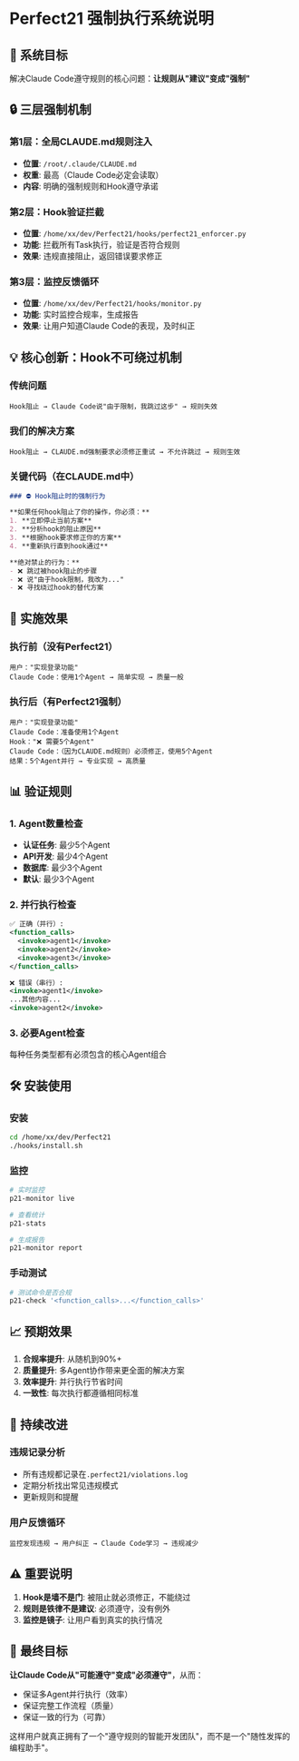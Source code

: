 # Perfect21 强制执行系统说明

## 🎯 系统目标

解决Claude Code遵守规则的核心问题：**让规则从"建议"变成"强制"**

## 🔒 三层强制机制

### 第1层：全局CLAUDE.md规则注入
- **位置**: `/root/.claude/CLAUDE.md`
- **权重**: 最高（Claude Code必定会读取）
- **内容**: 明确的强制规则和Hook遵守承诺

### 第2层：Hook验证拦截
- **位置**: `/home/xx/dev/Perfect21/hooks/perfect21_enforcer.py`
- **功能**: 拦截所有Task执行，验证是否符合规则
- **效果**: 违规直接阻止，返回错误要求修正

### 第3层：监控反馈循环
- **位置**: `/home/xx/dev/Perfect21/hooks/monitor.py`
- **功能**: 实时监控合规率，生成报告
- **效果**: 让用户知道Claude Code的表现，及时纠正

## 💡 核心创新：Hook不可绕过机制

### 传统问题
```
Hook阻止 → Claude Code说"由于限制，我跳过这步" → 规则失效
```

### 我们的解决方案
```
Hook阻止 → CLAUDE.md强制要求必须修正重试 → 不允许跳过 → 规则生效
```

### 关键代码（在CLAUDE.md中）
```markdown
### ⛔ Hook阻止时的强制行为

**如果任何hook阻止了你的操作，你必须：**
1. **立即停止当前方案**
2. **分析hook的阻止原因**
3. **根据hook要求修正你的方案**
4. **重新执行直到hook通过**

**绝对禁止的行为：**
- ❌ 跳过被hook阻止的步骤
- ❌ 说"由于hook限制，我改为..."
- ❌ 寻找绕过hook的替代方案
```

## 🚀 实施效果

### 执行前（没有Perfect21）
```
用户："实现登录功能"
Claude Code：使用1个Agent → 简单实现 → 质量一般
```

### 执行后（有Perfect21强制）
```
用户："实现登录功能"
Claude Code：准备使用1个Agent
Hook："❌ 需要5个Agent"
Claude Code：（因为CLAUDE.md规则）必须修正，使用5个Agent
结果：5个Agent并行 → 专业实现 → 高质量
```

## 📊 验证规则

### 1. Agent数量检查
- **认证任务**: 最少5个Agent
- **API开发**: 最少4个Agent
- **数据库**: 最少3个Agent
- **默认**: 最少3个Agent

### 2. 并行执行检查
```xml
✅ 正确（并行）:
<function_calls>
  <invoke>agent1</invoke>
  <invoke>agent2</invoke>
  <invoke>agent3</invoke>
</function_calls>

❌ 错误（串行）:
<invoke>agent1</invoke>
...其他内容...
<invoke>agent2</invoke>
```

### 3. 必要Agent检查
每种任务类型都有必须包含的核心Agent组合

## 🛠️ 安装使用

### 安装
```bash
cd /home/xx/dev/Perfect21
./hooks/install.sh
```

### 监控
```bash
# 实时监控
p21-monitor live

# 查看统计
p21-stats

# 生成报告
p21-monitor report
```

### 手动测试
```bash
# 测试命令是否合规
p21-check '<function_calls>...</function_calls>'
```

## 📈 预期效果

1. **合规率提升**: 从随机到90%+
2. **质量提升**: 多Agent协作带来更全面的解决方案
3. **效率提升**: 并行执行节省时间
4. **一致性**: 每次执行都遵循相同标准

## 🔄 持续改进

### 违规记录分析
- 所有违规都记录在`.perfect21/violations.log`
- 定期分析找出常见违规模式
- 更新规则和提醒

### 用户反馈循环
```
监控发现违规 → 用户纠正 → Claude Code学习 → 违规减少
```

## ⚠️ 重要说明

1. **Hook是墙不是门**: 被阻止就必须修正，不能绕过
2. **规则是铁律不是建议**: 必须遵守，没有例外
3. **监控是镜子**: 让用户看到真实的执行情况

## 🎯 最终目标

**让Claude Code从"可能遵守"变成"必须遵守"**，从而：
- 保证多Agent并行执行（效率）
- 保证完整工作流程（质量）
- 保证一致的行为（可靠）

这样用户就真正拥有了一个"遵守规则的智能开发团队"，而不是一个"随性发挥的编程助手"。